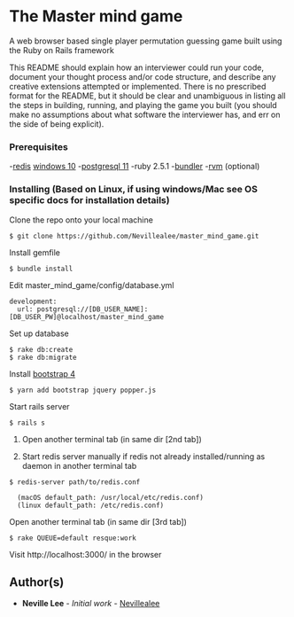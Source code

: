 # The Master mind game
A web browser based single player permutation guessing game built using the Ruby on Rails framework


This README should explain how an
interviewer could run your code, document your thought process and/or code structure, and
describe any creative extensions attempted or implemented. There is no prescribed format for
the README, but it should be clear and unambiguous in listing all the steps in building, running,
and playing the game you built (you should make no assumptions about what software the
interviewer has, and err on the side of being explicit).

### Prerequisites


-[redis](https://redis.io/download) [windows 10](https://redislabs.com/blog/redis-on-windows-10/) 
-[postgresql 11](https://www.postgresql.org/download/) 
-ruby 2.5.1 
-[bundler](https://bundler.io/) 
-[rvm](https://rvm.io/) (optional)

### Installing (Based on Linux, if using windows/Mac see OS specific docs for installation details)

Clone the repo onto your local machine

```
$ git clone https://github.com/Nevillealee/master_mind_game.git
```

Install gemfile

```
$ bundle install
```

Edit  master_mind_game/config/database.yml
```
development:
  url: postgresql://[DB_USER_NAME]:[DB_USER_PW]@localhost/master_mind_game

```
Set up database

```
$ rake db:create
$ rake db:migrate
```
Install [bootstrap 4](https://medium.com/@adrian_teh/ruby-on-rails-6-with-webpacker-and-bootstrap-step-by-step-guide-41b52ef4081f)
```
$ yarn add bootstrap jquery popper.js
```
Start rails server
```
$ rails s
```
1. Open another terminal tab (in same dir [2nd tab])

2. Start redis server manually if redis not already installed/running as daemon
in another terminal tab
```
$ redis-server path/to/redis.conf

  (macOS default_path: /usr/local/etc/redis.conf)
  (linux default_path: /etc/redis.conf)
```
Open another terminal tab (in same dir [3rd tab])
```
$ rake QUEUE=default resque:work
```
Visit http://localhost:3000/ in the browser

## Author(s)

* **Neville Lee** - *Initial work* - [Nevillealee](https://github.com/nevillealee)
